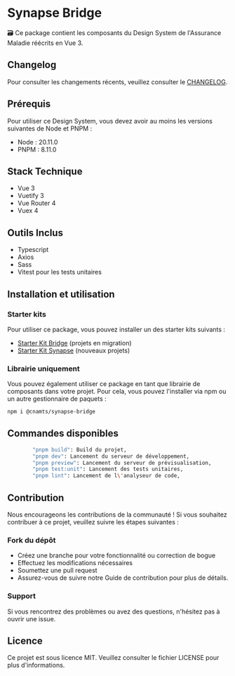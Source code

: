 # Synapse Bridge

🗃️ Ce package contient les composants du Design System de l'Assurance Maladie réécrits en Vue 3.

## Changelog

Pour consulter les changements récents, veuillez consulter le [CHANGELOG](https://github.com/assurance-maladie-digital/design-system/blob/v2-bridge/packages/synapse-bridge/CHANGELOG.md).

## Prérequis

Pour utiliser ce Design System, vous devez avoir au moins les versions suivantes de Node et PNPM :

-   Node : 20.11.0
-   PNPM : 8.11.0

## Stack Technique

- Vue 3
- Vuetify 3
- Vue Router 4
- Vuex 4

## Outils Inclus

- Typescript
- Axios
- Sass
- Vitest pour les tests unitaires

## Installation et utilisation

### Starter kits

Pour utiliser ce package, vous pouvez installer un des starter kits suivants :
- [Starter Kit Bridge](https://github.com/assurance-maladie-digital/starter-kit-vue-bridge/tree/dev) (projets en migration)
- [Starter Kit Synapse](https://github.com/assurance-maladie-digital/starter-kit-vue-bridge/tree/dev) (nouveaux projets)

### Librairie uniquement

Vous pouvez également utiliser ce package en tant que librairie de composants dans votre projet.
Pour cela, vous pouvez l'installer via npm ou un autre gestionnaire de paquets :
```bash
npm i @cnamts/synapse-bridge
```

## Commandes disponibles

```bash
		"pnpm build": Build du projet,
		"pnpm dev": Lancement du serveur de développement,
		"pnpm preview": Lancement du serveur de prévisualisation,
		"pnpm test:unit": Lancement des tests unitaires,
		"pnpm lint": Lancement de l\'analyseur de code,
```

## Contribution

Nous encourageons les contributions de la communauté ! Si vous souhaitez contribuer à ce projet, veuillez suivre les étapes suivantes :

### Fork du dépôt

-   Créez une branche pour votre fonctionnalité ou correction de bogue
-   Effectuez les modifications nécessaires
-   Soumettez une pull request
-   Assurez-vous de suivre notre Guide de contribution pour plus de détails.

### Support

Si vous rencontrez des problèmes ou avez des questions, n'hésitez pas à ouvrir une issue.

## Licence

Ce projet est sous licence MIT. Veuillez consulter le fichier LICENSE pour plus d'informations.
